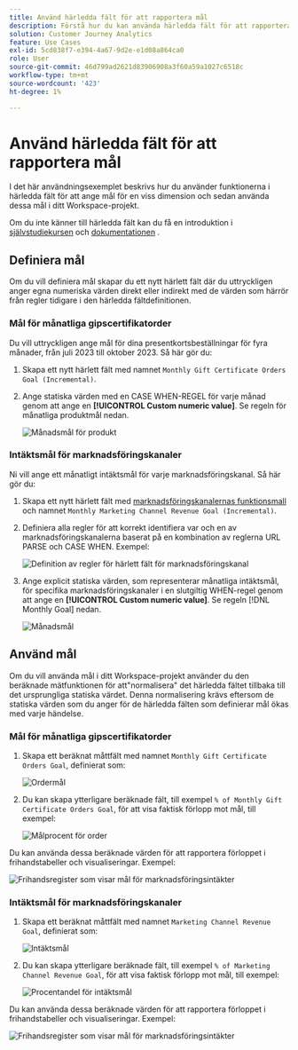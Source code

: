 ```yaml
---
title: Använd härledda fält för att rapportera mål
description: Förstå hur du kan använda härledda fält för att rapportera om mål i dina Workspace-projekt.
solution: Customer Journey Analytics
feature: Use Cases
exl-id: 5cd838f7-e394-4a67-9d2e-e1d08a864ca0
role: User
source-git-commit: 46d799ad2621d83906908a3f60a59a1027c6518c
workflow-type: tm+mt
source-wordcount: '423'
ht-degree: 1%

---
```


# Använd härledda fält för att rapportera mål

I det här användningsexemplet beskrivs hur du använder funktionerna i härledda fält för att ange mål för en viss dimension och sedan använda dessa mål i ditt Workspace-projekt.

Om du inte känner till härledda fält kan du få en introduktion i [självstudiekursen](https://experienceleague.adobe.com/docs/customer-journey-analytics-learn/tutorials/data-views/derived-fields-in-cja.html) och [dokumentationen](../data-views/derived-fields/derived-fields.md) .


## Definiera mål

Om du vill definiera mål skapar du ett nytt härlett fält där du uttryckligen anger egna numeriska värden direkt eller indirekt med de värden som härrör från regler tidigare i den härledda fältdefinitionen.


### Mål för månatliga gipscertifikatorder

Du vill uttryckligen ange mål för dina presentkortsbeställningar för fyra månader, från juli 2023 till oktober 2023. Så här gör du:

1. Skapa ett nytt härlett fält med namnet `Monthly Gift Certificate Orders Goal (Incremental)`.

1. Ange statiska värden med en CASE WHEN-REGEL för varje månad genom att ange en **[!UICONTROL Custom numeric value]**. Se regeln för månatliga produktmål nedan.

   ![Månadsmål för produkt](assets/goals-derived-field-product-goals-1.png)


### Intäktsmål för marknadsföringskanaler

Ni vill ange ett månatligt intäktsmål för varje marknadsföringskanal. Så här gör du:

1. Skapa ett nytt härlett fält med [marknadsföringskanalernas funktionsmall](/help/data-views/derived-fields/derived-fields.md#marketing-channels) och namnet `Monthly Marketing Channel Revenue Goal (Incremental)`.

1. Definiera alla regler för att korrekt identifiera var och en av marknadsföringskanalerna baserat på en kombination av reglerna URL PARSE och CASE WHEN. Exempel:

   ![Definition av regler för härlett fält för marknadsföringskanal](assets/goals-derived-field-marketing-channel-1.png)

1. Ange explicit statiska värden, som representerar månatliga intäktsmål, för specifika marknadsföringskanaler i en slutgiltig WHEN-regel genom att ange en **[!UICONTROL Custom numeric value]**. Se regeln [!DNL Monthly Goal] nedan.

   ![Månadsmål](assets/goals-derived-field-marketing-channel-2.png)



## Använd mål

Om du vill använda mål i ditt Workspace-projekt använder du den beräknade mätfunktionen för att&quot;normalisera&quot; det härledda fältet tillbaka till det ursprungliga statiska värdet. Denna normalisering krävs eftersom de statiska värden som du anger för de härledda fälten som definierar mål ökas med varje händelse.

### Mål för månatliga gipscertifikatorder

1. Skapa ett beräknat måttfält med namnet `Monthly Gift Certificate Orders Goal`, definierat som:

   ![Ordermål](assets/calculated-metric-ordersgoals.png)

1. Du kan skapa ytterligare beräknade fält, till exempel `% of Monthly Gift Certificate Orders Goal`, för att visa faktisk förlopp mot mål, till exempel:

   ![Målprocent för order](assets/calculated-metric-ordersgoalspercent.png)

Du kan använda dessa beräknade värden för att rapportera förloppet i frihandstabeller och visualiseringar. Exempel:

![Frihandsregister som visar mål för marknadsföringsintäkter](assets/freeform-table-product-order-goals.png)


### Intäktsmål för marknadsföringskanaler

1. Skapa ett beräknat måttfält med namnet `Marketing Channel Revenue Goal`, definierat som:

   ![Intäktsmål](assets/calculated-metric-revenuegoals.png)

1. Du kan skapa ytterligare beräknade fält, till exempel `% of Marketing Channel Revenue Goal`, för att visa faktisk förlopp mot mål, till exempel:

   ![Procentandel för intäktsmål](assets/calculated-metric-revenuegoalspercent.png)

Du kan använda dessa beräknade värden för att rapportera förloppet i frihandstabeller och visualiseringar. Exempel:

![Frihandsregister som visar mål för marknadsföringsintäkter](assets/freeform-table-marketing-channel-revenue-goals.png)
